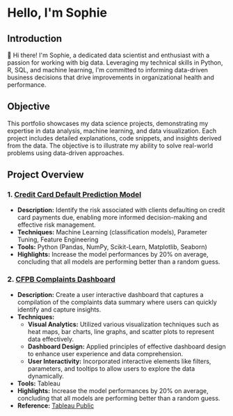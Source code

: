 # Hello, I'm Sophie
## Introduction
👋 Hi there! I'm Sophie, a dedicated data scientist and enthusiast with a passion for working with big data. Leveraging my technical skills in Python, R, SQL, and machine learning, I'm committed to informing data-driven business decisions that drive improvements in organizational health and performance.

## Objective
This portfolio showcases my data science projects, demonstrating my expertise in data analysis, machine learning, and data visualization. Each project includes detailed explanations, code snippets, and insights derived from the data. The objective is to illustrate my ability to solve real-world problems using data-driven approaches.

## Project Overview

### 1. [Credit Card Default Prediction Model](https://github.com/sobinahn1/DS_Portfolio/tree/main/Credit_Card_Default_Prediction)
- **Description:** Identify the risk associated with clients defaulting on credit card payments due, enabling more informed decision-making and effective risk management.
- **Techniques:** Machine Learning (classification models), Parameter Tuning, Feature Engineering
- **Tools:** Python (Pandas, NumPy, Scikit-Learn, Matplotlib, Seaborn)
- **Highlights:** Increase the model performances by 20% on average, concluding that all models are performing better than a random guess.

### 2. [CFPB Complaints Dashboard](https://public.tableau.com/views/cfpbcomplaintsdashboard/complaintsdashboard?:language=en-US&:sid=&:display_count=n&:origin=viz_share_link)
- **Description:** Create a user interactive dashboard that captures a compilation of the complaints data summary where users can quickly identify and capture insights.
- **Techniques:**
  - **Visual Analytics:** Utilized various visualization techniques such as heat maps, bar charts, line graphs, and scatter plots to represent data effectively.
  - **Dashboard Design:** Applied principles of effective dashboard design to enhance user experience and data comprehension.
  - **User Interactivity:** Incorporated interactive elements like filters, parameters, and tooltips to allow users to explore the data dynamically.
- **Tools:** Tableau
- **Highlights:** Increase the model performances by 20% on average, concluding that all models are performing better than a random guess.
- **Reference:** [Tableau Public](https://public.tableau.com/views/cfpbcomplaintsdashboard/complaintsdashboard?:language=en-US&:sid=&:display_count=n&:origin=viz_share_link)
